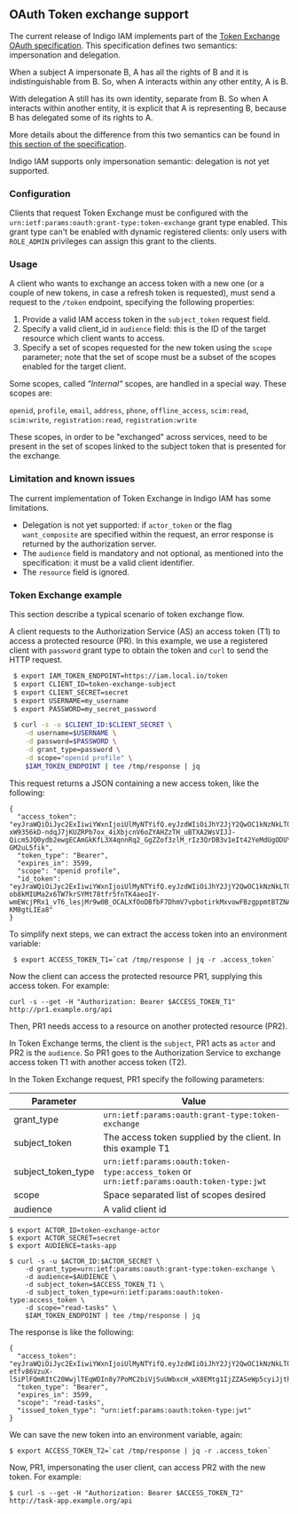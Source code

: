 ## OAuth Token exchange support

The current release of Indigo IAM implements part of the
[Token Exchange OAuth specification](https://tools.ietf.org/html/draft-ietf-oauth-token-exchange-05).
This specification defines two semantics: impersonation and delegation.

When a subject A impersonate B, A has all the rights of B and it is indistinguishable from B.
So, when A interacts within any other entity, A is B.

With delegation A still has its own identity, separate from B.
So when A interacts within another entity, it is explicit that A is representing B,
because B has delegated some of its rights to A.  

More details about the difference from this two semantics can be found in 
[this section of the specification](https://tools.ietf.org/html/draft-ietf-oauth-token-exchange-05#section-1.1).

Indigo IAM supports only impersonation semantic: delegation is not yet supported.


### Configuration
Clients that request Token Exchange must be configured with
the `urn:ietf:params:oauth:grant-type:token-exchange` grant type enabled.
This grant type can't be enabled with dynamic registered clients: only users with `ROLE_ADMIN` privileges
can assign this grant to the clients.


### Usage
A client who wants to exchange an access token with a new one (or a couple of new tokens, in case a refresh token is requested), 
must send a request to the `/token` endpoint, specifying the following properties:

1. Provide a valid IAM access token in the `subject_token` request field.
2. Specify a valid client_id in `audience` field: this is the ID of the target resource which client wants to access.
3. Specify a set of scopes requested for the new token using the `scope` parameter; 
note that the set of scope must be a subset of the scopes enabled for the target client.

Some scopes, called _"Internal"_ scopes, are handled in a special way. These scopes are:

`openid`, `profile`, `email`, `address`, `phone`, `offline_access`, `scim:read`, `scim:write`, `registration:read`, `registration:write`

These scopes, in order to be "exchanged" across services, need to be present in the set of
scopes linked to the subject token that is presented for the exchange.


### Limitation and known issues
The current implementation of Token Exchange in Indigo IAM has some limitations.

 * Delegation is not yet supported: if `actor_token` or the flag `want_composite` are specified within the request, an error
 response is returned by the authorization server.
 * The `audience` field is mandatory and not optional, as mentioned into the specification: it must be a valid client identifier.
 * The `resource` field is ignored.

 
### Token Exchange example
This section describe a typical scenario of token exchange flow.

A client requests to the Authorization Service (AS) an access token (T1) to access a protected resource (PR).
In this example, we use a registered client with `password` grant type to obtain the token and `curl` to send the HTTP request.

```bash
 $ export IAM_TOKEN_ENDPOINT=https://iam.local.io/token
 $ export CLIENT_ID=token-exchange-subject
 $ export CLIENT_SECRET=secret
 $ export USERNAME=my_username
 $ export PASSWORD=my_secret_password

 $ curl -s -u $CLIENT_ID:$CLIENT_SECRET \
    -d username=$USERNAME \
    -d password=$PASSWORD \
    -d grant_type=password \
    -d scope="openid profile" \
    $IAM_TOKEN_ENDPOINT | tee /tmp/response | jq
```
This request returns a JSON containing a new access token, like the following:

```
{
  "access_token": "eyJraWQiOiJyc2ExIiwiYWxnIjoiUlMyNTYifQ.eyJzdWIiOiJhY2JjY2QwOC1kNzNkLTQxZjItODk3MS1iNjA4ZmNjNjYyNmQiLCJpc3MiOiJodHRwczpcL1wvaWFtLmxvY2FsLmlvXC8iLCJleHAiOjE0NzY5NTcxMDIsImlhdCI6MTQ3Njk1MzUwMiwianRpIjoiMjBiZThlNjYtNmNmOS00YzE0LWI4ZDEtZjJmZTc0NDk0YjAxIn0.kqAhZ2MNmBLYIA_-xW9356kD-ndqJ7jKUZRPb7ox_4iXbjcnV6oZYAHZzTH_uBTXA2WsVIJJ-Qicm5JQ0ydb2ewgECAmGkKfL3X4qnnRq2_GgZZof3zlM_rIz3QrDB3v1eIt42YeMdUgODUYGKeDwntT5a7wPDtxe-GM2uL5fik",
  "token_type": "Bearer",
  "expires_in": 3599,
  "scope": "openid profile",
  "id_token": "eyJraWQiOiJyc2ExIiwiYWxnIjoiUlMyNTYifQ.eyJzdWIiOiJhY2JjY2QwOC1kNzNkLTQxZjItODk3MS1iNjA4ZmNjNjYyNmQiLCJhdWQiOiIzMmMzMTUyOS05YmM2LTQ1ZWQtYjU0YS0wNGEyNThiMDRmYmYiLCJraWQiOiJyc2ExIiwiaXNzIjoiaHR0cHM6XC9cL2lhbS5sb2NhbC5pb1wvIiwiZXhwIjoxNDc2OTU0MTAyLCJpYXQiOjE0NzY5NTM1MDIsImp0aSI6IjhhMzk1OTM5LTM1N2QtNGY5My04MmEzLTJkMTBkM2ZhMzgzZCJ9.DtNR-ob8kMIUMa2x6TW7krSYMt78tfr5fnTK4aeoIY-wmEWcjPRx1_vT6_lesjMr9w0B_OCALXfOoDBfbF7DhmV7vpbotirkMxvowFBzgppmtBTZNAzLc_Wiwr4IAiGydwjy_UbYrxx6qlWJAKRwzSbDDd3oDVpU-KM8gtLIEa8"
}
```

To simplify next steps, we can extract the access token into an environment variable:

```
 $ export ACCESS_TOKEN_T1=`cat /tmp/response | jq -r .access_token`
```
Now the client can access the protected resource PR1, supplying this access token. 
For example:

```
curl -s --get -H "Authorization: Bearer $ACCESS_TOKEN_T1" http://pr1.example.org/api
```

Then, PR1 needs access to a resource on another protected resource (PR2).

In Token Exchange terms, the client is the `subject`, PR1 acts as `actor` and PR2 is the `audience`.
So PR1 goes to the Authorization Service to exchange access token T1 with another access token (T2).

In the Token Exchange request, PR1 specify the following parameters:

| Parameter          | Value |
|--------------------|-------|
| grant_type         | `urn:ietf:params:oauth:grant-type:token-exchange` |
| subject_token      | The access token supplied by the client. In this example T1 | 
| subject_token_type | `urn:ietf:params:oauth:token-type:access_token` or `urn:ietf:params:oauth:token-type:jwt` |
| scope              | Space separated list of scopes  desired |
| audience           | A valid client id |

```
$ export ACTOR_ID=token-exchange-actor
$ export ACTOR_SECRET=secret
$ export AUDIENCE=tasks-app

$ curl -s -u $ACTOR_ID:$ACTOR_SECRET \
    -d grant_type=urn:ietf:params:oauth:grant-type:token-exchange \
    -d audience=$AUDIENCE \
    -d subject_token=$ACCESS_TOKEN_T1 \
    -d subject_token_type=urn:ietf:params:oauth:token-type:access_token \
    -d scope="read-tasks" \
    $IAM_TOKEN_ENDPOINT | tee /tmp/response | jq

```
The response is like the following:

```
{
  "access_token": "eyJraWQiOiJyc2ExIiwiYWxnIjoiUlMyNTYifQ.eyJzdWIiOiJhY2JjY2QwOC1kNzNkLTQxZjItODk3MS1iNjA4ZmNjNjYyNmQiLCJpc3MiOiJodHRwczpcL1wvaWFtLmxvY2FsLmlvXC8iLCJleHAiOjE0NzY5NTc1NDQsImlhdCI6MTQ3Njk1Mzk0NCwianRpIjoiZmUwZjM1ODAtYzE5ZC00ZmMzLWIyMzMtY2M4N2QxZTdhOGEyIn0.Hld_I4m5CAXbKKUkwGVJ_ZzANM2mjNAx7AIirVTmF4LiNf5e38Pr0Mh7-etfv86VzuX-l5iPlFQmRItC20WwjlTEqWDIn8y7PoMC2biVjSuUWbxcH_wX8EMtg1IjZZASeWp5cyiJjth9GgggXY8qqEccJlE5QkZk9ci56JX7Ahs",
  "token_type": "Bearer",
  "expires_in": 3599,
  "scope": "read-tasks",
  "issued_token_type": "urn:ietf:params:oauth:token-type:jwt"
}

```
We can save the new token into an environment variable, again:

```
$ export ACCESS_TOKEN_T2=`cat /tmp/response | jq -r .access_token`
```

Now, PR1, impersonating the user client, can access PR2 with the new token. 
For example:

```
$ curl -s --get -H "Authorization: Bearer $ACCESS_TOKEN_T2" http://task-app.example.org/api
```

